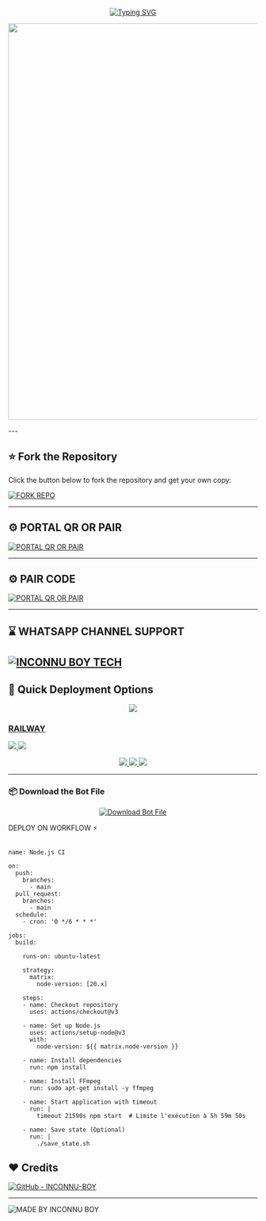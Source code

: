 <p align="center">
  <a href="https://git.io/typing-svg">
    <img src="https://readme-typing-svg.demolab.com?font=Black+Ops+One&size=80&pause=1000&color=8A2BE2&center=true&vCenter=true&width=1000&height=200&lines=INCONNU+XD+V2;VERSION+2.0.0;BY+INCONNU+BOY+TECH" alt="Typing SVG" />
  </a>
</p>

<p align="center">
  <img src="https://files.catbox.moe/e1k73u.jpg" width="800"/>
</p>
---

## ⭐ Fork the Repository

Click the button below to fork the repository and get your own copy:

[![FORK REPO](https://img.shields.io/badge/FORK%20REPO-Click%20Here-007ACC?style=for-the-badge&logo=github)](https://github.com/INCONNU-BOY/INCONNU-XD-V2/fork)

---

## ⚙️ PORTAL QR OR PAIR 

[![PORTAL QR OR PAIR ](https://img.shields.io/badge/GET%20SESSION_ID-Generate%20Now-4CAF50?style=for-the-badge&logo=whatsapp)](https://inconnu-boy-tech-bot.onrender.com/)

---
## ⚙️ PAIR CODE

[![PORTAL QR OR PAIR ](https://img.shields.io/badge/GET%20SESSION_ID-Generate%20Now-4CAF50?style=for-the-badge&logo=whatsapp)](https://inconnu-boy-tech-bot.onrender.com/pair)

---
## ⌛ WHATSAPP CHANNEL SUPPORT 

[![INCONNU BOY TECH](https://img.shields.io/badge/JOIN%20MY-WHATSAPP%20CHANNEL-25D366?style=for-the-badge&logo=whatsapp)](https://whatsapp.com/channel/0029Vb6T8td5K3zQZbsKEU1R)
---

## 🚀 Quick Deployment Options

<p align="center">
  <a href="https://replit.com/github/INCONNU-BOY/INCONNU-XD-V2">
    <img src="https://img.shields.io/badge/Deploy%20To%20Replit-FFA500?style=for-the-badge&logo=replit&logoColor=white" />

### RAILWAY 

  </a>
  <a href="https://railway.app/new/template?template=https://github.com/INCONNU-BOY/INCONNU-XD-V2">
    <img src="https://img.shields.io/badge/Deploy%20To%20Railway-8B5CF6?style=for-the-badge&logo=railway&logoColor=white" />
  </a>
  <a href="https://render.com/">
    <img src="https://img.shields.io/badge/Deploy%20To%20Render-06B6D4?style=for-the-badge&logo=render&logoColor=white" />
  </a>
</p>

<p align="center">
  <a href="https://dashboard.heroku.com/new?template=https://github.com/INCONNU-BOY/INCONNU-XD-V2/tree/main">
    <img src="https://img.shields.io/badge/Deploy-Heroku-FF004D?style=for-the-badge&logo=heroku&logoColor=white" />
  </a>
  <a href="https://host.talkdrove.com/share-bot/82">
    <img src="https://img.shields.io/badge/Deploy-TaikDrove-6971FF?style=for-the-badge&logo=google-cloud&logoColor=white" />
  </a>
  <a href="https://app.koyeb.com/services/deploy?type=git&repository=INCONNU-BOY/INCONNU-XD-V2&ports=3000">
    <img src="https://img.shields.io/badge/Deploy-Koyeb-FF009D?style=for-the-badge&logo=koyeb&logoColor=white" />
  </a>
</p>

---
### 📦 Download the Bot File

<p align="center">
  <a href="https://github.com/INCONNU-BOY/INCONNU-XD-V2/archive/refs/heads/main.zip">
    <img src="https://img.shields.io/badge/Download%20Bot-file-FF009D?style=for-the-badge&logo=github&logoColor=white" alt="Download Bot File" />
  </a>
</p>

DEPLOY ON WORKFLOW ⚡

```

name: Node.js CI

on:
  push:
    branches:
      - main
  pull_request:
    branches:
      - main
  schedule:
    - cron: '0 */6 * * *'  

jobs:
  build:

    runs-on: ubuntu-latest

    strategy:
      matrix:
        node-version: [20.x]

    steps:
    - name: Checkout repository
      uses: actions/checkout@v3

    - name: Set up Node.js
      uses: actions/setup-node@v3
      with:
        node-version: ${{ matrix.node-version }}

    - name: Install dependencies
      run: npm install

    - name: Install FFmpeg
      run: sudo apt-get install -y ffmpeg

    - name: Start application with timeout
      run: |
        timeout 21590s npm start  # Limite l'exécution à 5h 59m 50s

    - name: Save state (Optional)
      run: |
        ./save_state.sh
```

## ❤️ Credits
[![GitHub - INCONNU-BOY](https://img.shields.io/badge/GitHub-INCONNU--BOY-181717?style=for-the-badge&logo=github)](https://github.com/INCONNU-BOY)

---

![MADE BY INCONNU BOY](https://img.shields.io/badge/MADE%20BY-INCONNU%20BOY-blueviolet?style=for-the-badge&logo=markdown)
